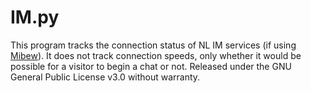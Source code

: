 # IM.py
This program tracks the connection status of NL IM services (if using [Mibew](https://mibew.org/)). It does not track connection speeds, only whether it would be possible for a visitor to begin a chat or not. Released under the GNU General Public License v3.0 without warranty.
